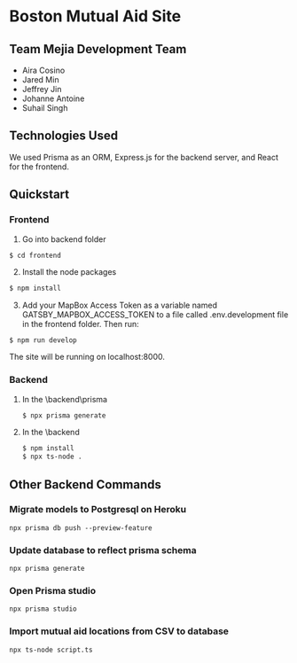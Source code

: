 # Boston Mutual Aid Site

## Team Mejia Development Team

* Aira Cosino
* Jared Min
* Jeffrey Jin
* Johanne Antoine
* Suhail Singh


## Technologies Used  
We used Prisma as an ORM, Express.js for the backend server, and React for the frontend.

## Quickstart

### Frontend
1. Go into backend folder
```bash
$ cd frontend
```
2. Install the node packages
```bash
$ npm install
```
3. Add your MapBox Access Token as a variable named GATSBY_MAPBOX_ACCESS_TOKEN to a file called .env.development file in the frontend folder. Then run: 
```
$ npm run develop
```
The site will be running on localhost:8000. 

### Backend
1. In the \backend\prisma
   ```bash
   $ npx prisma generate
   ```
2. In the \backend
   ```bash
   $ npm install
   $ npx ts-node .
   ```
## Other Backend Commands
### Migrate models to Postgresql on Heroku
`npx prisma db push --preview-feature`
### Update database to reflect prisma schema
`npx prisma generate`
### Open Prisma studio
`npx prisma studio`
### Import mutual aid locations from CSV to database
`npx ts-node script.ts`


